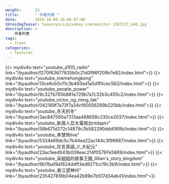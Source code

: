```yaml
---
weight:      23
title:       " 作者列表 "
date:        2019-10-08:36:00-07:00
XXresImgTeaser: teaserpics/pixabay.com/monitor-1307227_640.jpg
description: >
    作者列表
tags:
  - front
categories:
  - features
---
```


{{< mydiv4o text="youtube_d100_radio" link="/byauthor/f270f63677835b0c21d0f96f209b7e92/index.html">}}
{{< mydiv4o text="youtube_memehongkong" link="/byauthor/13ce6cb5cf1c3b493ed1a5d1f0cec562/index.html">}}
{{< mydiv4o text="youtube_people_power" link="/byauthor/9c327b765b881e729b7a7c32b3c455c2/index.html">}}
{{< mydiv4o text="youtube_victor_ng_ming_tak" link="/byauthor/042189f7a73f7a34cf60056269b225bb/index.html">}}
{{< mydiv4o text="youtube_冬天的冬" link="/byauthor/3ac847590a7313aa488658c230ce2037/index.html">}}
{{< mydiv4o text="youtube_新唐人亞太電視台ntdaptv" link="/byauthor/58b671d272c14879c3b582290ddd068b/index.html">}}
{{< mydiv4o text="youtube_李慧玲live" link="/byauthor/5334e69dc5c7b44ea22ac144c3f96887/index.html">}}
{{< mydiv4o text="youtube_珍言真語_//_大紀元" link="/byauthor/23ac1eed043b009eac214f05797e5869/index.html">}}
{{< mydiv4o text="youtube_采姐姐的故事王國_lillian's_story_kingdom" link="/byauthor/6b11ba19a1624ddff3ed9271cc19c3b9/index.html">}}
{{< mydiv4o text="youtube_香江望神州" link="/byauthor/235427816b04ea42b89e7b517d34ab41/index.html">}}


